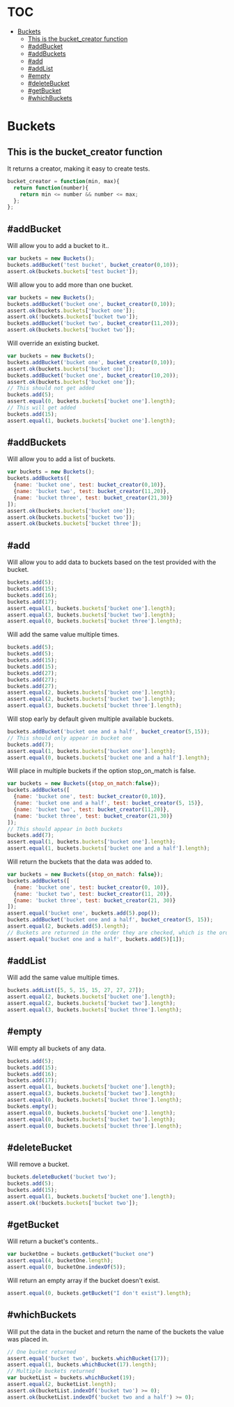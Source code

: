 # TOC
   - [Buckets](#buckets)
     - [This is the bucket_creator function](#buckets-this-is-the-bucket_creator-function)
     - [#addBucket](#buckets-addbucket)
     - [#addBuckets](#buckets-addbuckets)
     - [#add](#buckets-add)
     - [#addList](#buckets-addlist)
     - [#empty](#buckets-empty)
     - [#deleteBucket](#buckets-deletebucket)
     - [#getBucket](#buckets-getbucket)
     - [#whichBuckets](#buckets-whichbuckets)
<a name=""></a>
 
<a name="buckets"></a>
# Buckets
<a name="buckets-this-is-the-bucket_creator-function"></a>
## This is the bucket_creator function
It returns a creator, making it easy to create tests.

```js
bucket_creator = function(min, max){
  return function(number){
    return min <= number && number <= max;
  };
};
```

<a name="buckets-addbucket"></a>
## #addBucket
Will allow you to add a bucket to it..

```js
var buckets = new Buckets();
buckets.addBucket('test bucket', bucket_creator(0,10));
assert.ok(buckets.buckets['test bucket']);
```

Will allow you to add more than one bucket.

```js
var buckets = new Buckets();
buckets.addBucket('bucket one', bucket_creator(0,10));
assert.ok(buckets.buckets['bucket one']);
assert.ok(!buckets.buckets['bucket two']);
buckets.addBucket('bucket two', bucket_creator(11,20));
assert.ok(buckets.buckets['bucket two']);
```

Will override an existing bucket.

```js
var buckets = new Buckets();
buckets.addBucket('bucket one', bucket_creator(0,10));
assert.ok(buckets.buckets['bucket one']);
buckets.addBucket('bucket one', bucket_creator(10,20));
assert.ok(buckets.buckets['bucket one']);
// This should not get added
buckets.add(5);
assert.equal(0, buckets.buckets['bucket one'].length);
// This will get added
buckets.add(15);
assert.equal(1, buckets.buckets['bucket one'].length);
```

<a name="buckets-addbuckets"></a>
## #addBuckets
Will allow you to add a list of buckets.

```js
var buckets = new Buckets();
buckets.addBuckets([
  {name: 'bucket one', test: bucket_creator(0,10)},
  {name: 'bucket two', test: bucket_creator(11,20)},
  {name: 'bucket three', test: bucket_creator(21,30)}
]);
assert.ok(buckets.buckets['bucket one']);
assert.ok(buckets.buckets['bucket two']);
assert.ok(buckets.buckets['bucket three']);
```

<a name="buckets-add"></a>
## #add
Will allow you to add data to buckets based on the test provided with the bucket.

```js
buckets.add(5);
buckets.add(15);
buckets.add(16);
buckets.add(17);
assert.equal(1, buckets.buckets['bucket one'].length);
assert.equal(3, buckets.buckets['bucket two'].length);
assert.equal(0, buckets.buckets['bucket three'].length);
```

Will add the same value multiple times.

```js
buckets.add(5);
buckets.add(5);
buckets.add(15);
buckets.add(15);
buckets.add(27);
buckets.add(27);
buckets.add(27);
assert.equal(2, buckets.buckets['bucket one'].length);
assert.equal(2, buckets.buckets['bucket two'].length);
assert.equal(3, buckets.buckets['bucket three'].length);
```

Will stop early by default given multiple available buckets.

```js
buckets.addBucket('bucket one and a half', bucket_creator(5,15));
// This should only appear in bucket one
buckets.add(7);
assert.equal(1, buckets.buckets['bucket one'].length);
assert.equal(0, buckets.buckets['bucket one and a half'].length);
```

Will place in multiple buckets if the option stop_on_match is false.

```js
var buckets = new Buckets({stop_on_match:false});
buckets.addBuckets([
  {name: 'bucket one', test: bucket_creator(0,10)},
  {name: 'bucket one and a half', test: bucket_creator(5, 15)},
  {name: 'bucket two', test: bucket_creator(11,20)},
  {name: 'bucket three', test: bucket_creator(21,30)}
]);
// This should appear in both buckets
buckets.add(7);
assert.equal(1, buckets.buckets['bucket one'].length);
assert.equal(1, buckets.buckets['bucket one and a half'].length);
```

Will return the buckets that the data was added to.

```js
var buckets = new Buckets({stop_on_match: false});
buckets.addBuckets([
  {name: 'bucket one', test: bucket_creator(0, 10)},
  {name: 'bucket two', test: bucket_creator(11, 20)},
  {name: 'bucket three', test: bucket_creator(21, 30)}
]);
assert.equal('bucket one', buckets.add(5).pop());
buckets.addBucket('bucket one and a half', bucket_creator(5, 15));
assert.equal(2, buckets.add(5).length);
// Buckets are returned in the order they are checked, which is the order they are added
assert.equal('bucket one and a half', buckets.add(5)[1]);
```

<a name="buckets-addlist"></a>
## #addList
Will add the same value multiple times.

```js
buckets.addList([5, 5, 15, 15, 27, 27, 27]);
assert.equal(2, buckets.buckets['bucket one'].length);
assert.equal(2, buckets.buckets['bucket two'].length);
assert.equal(3, buckets.buckets['bucket three'].length);
```

<a name="buckets-empty"></a>
## #empty
Will empty all buckets of any data.

```js
buckets.add(5);
buckets.add(15);
buckets.add(16);
buckets.add(17);
assert.equal(1, buckets.buckets['bucket one'].length);
assert.equal(3, buckets.buckets['bucket two'].length);
assert.equal(0, buckets.buckets['bucket three'].length);
buckets.empty();
assert.equal(0, buckets.buckets['bucket one'].length);
assert.equal(0, buckets.buckets['bucket two'].length);
assert.equal(0, buckets.buckets['bucket three'].length);
```

<a name="buckets-deletebucket"></a>
## #deleteBucket
Will remove a bucket.

```js
buckets.deleteBucket('bucket two');
buckets.add(5);
buckets.add(15);
assert.equal(1, buckets.buckets['bucket one'].length);
assert.ok(!buckets.buckets['bucket two']);
```

<a name="buckets-getbucket"></a>
## #getBucket
Will return a bucket's contents..

```js
var bucketOne = buckets.getBucket("bucket one")
assert.equal(4, bucketOne.length);
assert.equal(0, bucketOne.indexOf(5));
```

Will return an empty array if the bucket doesn't exist.

```js
assert.equal(0, buckets.getBucket("I don't exist").length);
```

<a name="buckets-whichbuckets"></a>
## #whichBuckets
Will put the data in the bucket and return the name of the buckets the value was placed in.

```js
// One bucket returned
assert.equal('bucket two', buckets.whichBucket(17));
assert.equal(1, buckets.whichBucket(17).length);
// Multiple buckets returned
var bucketList = buckets.whichBucket(19);
assert.equal(2, bucketList.length);
assert.ok(bucketList.indexOf('bucket two') >= 0);
assert.ok(bucketList.indexOf('bucket two and a half') >= 0);
```

